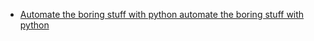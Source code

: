- [Automate the boring stuff with python automate the boring stuff with python](https://www.pdfdrive.com/automate-the-boring-stuff-with-python-automate-the-boring-stuff-with-python-e56653213.html)
